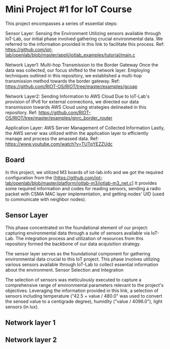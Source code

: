 # Mini Project #1 for IoT Course

This project encompasses a series of essential steps:

Sensor Layer: Sensing the Environment
    Utilizing sensors available through IoT-Lab, our initial phase involved gathering crucial environmental data. We referred to the information provided in this link to facilitate this process. 
    Ref: https://github.com/iot-lab/openlab/blob/master/appli/iotlab_examples/tutorial/main.c

Network Layer1: Multi-hop Transmission to the Border Gateway
    Once the data was collected, our focus shifted to the network layer. Employing techniques outlined in this repository, we established a multi-hop transmission method towards the border gateway.
    Ref: https://github.com/RIOT-OS/RIOT/tree/master/examples/gcoap

Network Layer2: Sending Information to AWS Cloud
    Due to IoT-Lab's provision of IPv6 for external connections, we directed our data transmission towards AWS Cloud using strategies delineated in this repository.
    Ref: https://github.com/RIOT-OS/RIOT/tree/master/examples/gnrc_border_router

Application Layer: AWS Server Management of Collected Information
    Lastly, the AWS server was utilized within the application layer to efficiently manage and process the amassed data.
    Ref: https://www.youtube.com/watch?v=TUTqYEZZUdc


## Board
In this project, we utilized M3 boards of iot-lab.info and we got the required configuration from the [https://github.com/iot-lab/openlab/blob/master/platform/iotlab-m3/iotlab-m3_net.c]
It provides some required information and codes for reading sensors, sending a radio packet with CSMA MAC layer implementation, and getting nodes' UID (used to communicate with neighbor nodes).


## Sensor Layer
This phase concentrated on the foundational element of our project: capturing environmental data through a suite of sensors available via IoT-Lab. The integration process and utilization of resources from this repository formed the backbone of our data acquisition strategy.


The sensor layer serves as the foundational component for gathering environmental data crucial to this IoT project. This phase involves utilizing various sensors available through IoT-Lab to collect essential information about the environment.
Sensor Selection and Integration

The selection of sensors was meticulously executed to capture a comprehensive range of environmental parameters relevant to the project's objectives. Leveraging the information provided in this link, a selection of sensors including temperature ("42.5 + value / 480.0" was used to convert the sensed value to a centigrade degree), humidity ("value / 4096.0"), light sensors (in lux).

## Network layer 1




## Network layer 2
